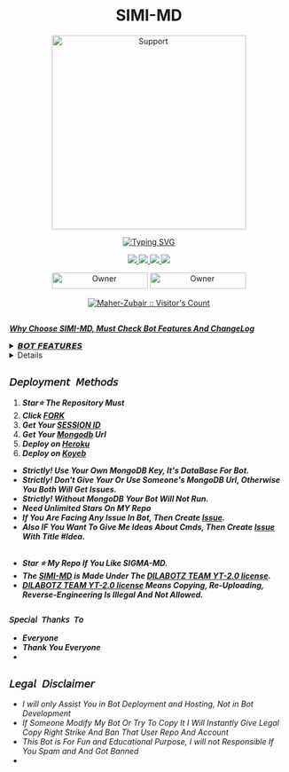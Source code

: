 <h1 align="center"> SIMI-MD </h1>
</p>
<p align="center">
  <a href="https://www.youtube.com/@SIMI-MD">
    <img alt=Support height="350" src="[(https://telegra.ph/file/b9820c0a4ec86f9750b57.jpg)]"> 
    </p>
    <p align="center">
<a href="https://git.io/typing-svg"><img src="https://readme-typing-svg.demolab.com?font=EB+Garamond&weight=800&size=28&duration=4000&pause=1000&random=false&width=435&lines=WELCOME+TO+THE+SIMI-MD;MULTI-DEVICE+WHATSAPP+BOT;DEVELOPED+BY+DILABOTZ+;SIMI-MD." alt="Typing SVG" /></a>
  </p>

<p align="center">
  <a href="https://github.com/Dilalakiya/SIMI-MD//">
    <img src="https://img.shields.io/github/followers/Maher-Zubair?style=flat-square&logo=github&color=black">

   <a href="https://github.com/Dilalakiya/SIMI-MD//fork">
    <img src="https://img.shields.io/github/forks/SIMI-MD?style=flat-square&logo=github&color=black">
    
    
  <a href="https://github.com/Dilalakiya/SIMI-MD//stargazers"> 
     <img src="https://img.shields.io/github/stars/Maher-Zubair/SIGMA-MD?style=flat-square&logo=github&color=black">

  <a href="https://github.com/Dilalakiya/SIMI-MD//watchers"> 
     <img src="https://img.shields.io/github/watchers//SIMI-MD?style=flat-square&logo=github&color=black">

  </a>

</p>


<p align="center">
<a href="https://github.com/Dilalakiya/SIMI-MD/"><img title="Owner" src=lakshitha DILMINA owner" width="173px" height="29"></a>
  <a href="https://github.com/Dilalakiya/SIMI-MD/blob/main/LICENSE"><img title="Owner" src="https://img.shields.io/https://github.com/Dilalakiya/SIMI/?style=flat-square&color=black&link=https%3A%2F%2Fgithub.com%2Fr%2FSIMI-MD%2Fblob%2Fmain%2FLICENS" width="173px" height="29"></a>



<p align="center"> 
    <a aria-label="FOLLOW MR DILA " href="L" target="_blank">
  
<p align="center"><img src="https://profile-counter.glitch.me/{Maher-Zubair}/count.svg" alt="Maher-Zubair :: Visitor's Count" /></p>

##
***Why Choose SIMI-MD, Must Check Bot Features And ChangeLog***
 <details close>
<summary>𝘽𝙊𝙏 𝙁𝙀𝘼𝙏𝙐𝙍𝙀𝙎</summary>
   
1. ***Memes Maker.***
2. ***Ban Protection.***
3. ***450+ Commands.***
4. ***Huge Logo Maker Menu.***
5. ***Multi-Device Supported.***
6.  ***Multi-Themes Supported.***
7.  ***Artificial Intelligence Menu.***
8.  ***Massive Anime Commands.***
9.  ***Social Downloader Commands.***
10.  ***Group Management Commands.***
   </details>
   

 <details close>
<summary>𝘾𝙃𝘼𝙉𝙂𝙀 𝙇𝙊𝙂</summary>

- *Fixed Download and AI*
- ***SIMI-MD v1.5.3 Releases, 30 DECEMBER,2024***
- *Fixed `All Ai` Commands*
- *Fixed `Spotify` Command*
- *Fixed `All Anime` Commands*
- *Fixed `Insta,Fb,Tiktok` Commands*
- *Fixed All Not Working Commands, Due To Api*
- *Added My Own Api In Bot https://api.maher-zubair.tech*
- ***SIMI-MD v1.4.9 Releases, 30 DECEMBER,2024***
- *Added `Pair Code` For Session ID*
- *Added New `Session ID` For Bot*
- *Added New `Qr`*
- *Added Massive Anime*
- *Added 11 AI*
- *Added 18 GFX*
- *Added Twitter Templates On Celebreties*
- *Added `Afk` Cmd*
- *Added `Teddy` Cmd*
- *Fixed `Insta` Cmd*
- *Fixed `Tiktok` Cmd*
- *Fixed `Facebook` Cmd*
- *Changed `Apk` Cmd Style*
- *Changed `Hack` Cmd Style*
- *Changed `Uptime` Cmd Style*
- *Added Some New `Logos` Cmds*
- *Added `Steal` Cmd For Sticker*
- *Added `Islamic` Cmd Wallpaper*
- *Added `Nasa` Cmd To Get Nasa News*
- *Added `Tech` Cmd To Get Tech News*
- *Fixed `Bgm` Cmd Added on/off Case*
- *Fixed `Welcome` Cmd Added Off Case*
- *Fixed `Goodbye` Cmd Added Off Case*
- *Added `Mode` Cmd To Change Bot Mode*
- *Renamed `plugins` Cmd To `Allplugins`*
- *Added `Theme` Cmd To Change Bot Theme*
- *Added `Ip` Cmd For Ip Address Stalking*
- *Added `pp` Cmd To Change/Remove Your Dp*
- *Added `Sticky` Cmd To Download Stickers*
- *Fixed `Antibot` Cmd Added Delete Option*
- *Fixed `Antilink` Cmd Added Delete Option*
- *Fixed `Cpu` Cmd To Get Your Server Info*
- *Added `Poetry` Cmd For Urdu/Hindi Poetry*
- *Added `Gc` Cmd To Get Group Full Details*
- *Added `Github` Cmd To Stalk Github Users*
- *Added `Setprefix` Cmd To Change Bot Prefix*
- *Added `Category` Cmd To Get All Categories*
- *Moved `Media` Category To External PLugins*
- *Added `Antiwords` Cmd To Prevent Bad Words*
- *Added `#` Cmd To Download Someone's Status*
- *Added `Calc` Cmd For Simple MAth Operations*
- *Added `Lyrics` Cmd To Get Lyrics Of Any Song*
- *Added `typing` Cmd To Turn On/Off Auto-Typing*
- *Fixed `Help` Cmd To Get Details About Any Cmd*
- *Added `Spotify` Cmd To Download Spotify Songs*
- *Added `Online` Cmd To Turn On/Off Always-Online*
- *Added `Tempmail` Cmd To Generate Mails/Get Info*
- *Added `Plugin` Cmd To Get All External Plugins*
- *Added `Npm1` Cmd To Get Info About Npm Packages*
- *Added `Reaction` Cmd To Turn On/Off Auto-Reaction*
- *Added `Read` Cmd To Turn On/Off Auto-Read Messages*
- *Added `Stssaver` Cmd To Auto-Download Your Statuses*
- *Added `Stsview` Cmd To Turn On/Off Auto-Status View*
- *Added `Recording` Cmd To Turn On/Off Auto-Recording*
- *Added `Insult` Cmd To Insult Someone By Mention/Reply*
- *Added `Wamod` Cmd To Download Official Moded Whatsapps*
- *Added `Levelup` Cmd To Turn On/Off Auto Levelup-Message*
- *Added `Flirt` Cmd To Flirt With Someone By Mention/Reply*
- *Added `Lines` Cmd To Throw Lines At Someone By Mention/Reply*

</details>





## `𝘋𝘦𝘱𝘭𝘰𝘺𝘮𝘦𝘯𝘵 𝘔𝘦𝘵𝘩𝘰𝘥𝘴`
1. ***Star⭐ The Repository Must***
2. ***Click [FORK](https://github.com/Dilalakiya/SIMI-MD/)***
3. ***Get Your [SESSION ID](https://bhashibetadeploy-e3473342c4f7.herokuapp.com/)***
4. ***Get Your [Mongodb](https://www.mongodb.com/) Url***
5. ***Deploy on [Heroku](https://www.heroku.com/)***
6. ***Deploy on [Koyeb](https://www.koyeb.com/)***

- ***Strictly! Use Your Own MongoDB Key, It's DataBase For Bot.***
- ***Strictly! Don't Give Your Or Use Someone's MongoDB Url, Otherwise You Both Will Get Issues.***
- ***Strictly! Without MongoDB Your Bot Will Not Run.***
- ***Need Unlimited Stars On MY Repo***
- ***If You Are Facing Any Issue In Bot, Then Create [Issue](https://github.com/Dilalakiya/SIMI-MD/).***
- ***Also IF You Want To Give Me Ideas About Cmds, Then Create [Issue](https://github.com/Dilalakiya/SIMI-MD/) With Title #Idea.***
##


- ***Star ⭐ My Repo If You Like SIGMA-MD.***
- ***The [SIMI-MD](https://github.com/Dilalakiya/SIMI-MD/) is Made Under The [DILABOTZ TEAM YT-2.0 license](https://github.com/Dilalakiya/SIMI-MD//blob/main/LICENSE).***
- ***[DILABOTZ TEAM YT-2.0 license](https://github.com/Dilalakiya/SIMI-MD//blob/main/LICENSE) Means Copying, Re-Uploading, Reverse-Engineering Is Illegal And Not Allowed.***
##

### `𝘚𝘱𝘦𝘤𝘪𝘢𝘭 𝘛𝘩𝘢𝘯𝘬𝘴 𝘛𝘰`
- ***Everyone***
- ***Thank You Everyone***
- 


## ```𝘓𝘦𝘨𝘢𝘭 𝘋𝘪𝘴𝘤𝘭𝘢𝘪𝘮𝘦𝘳```

- *I will only Assist You in Bot Deployment and Hosting, Not in Bot Development*
- *If Someone Modify My Bot Or Try To Copy It I Will Instantly Give Legal Copy Right Strike And Ban That User Repo And Account*
- *This Bot is For Fun and Educational Purpose, I will not Responsible If You Spam and And Got Banned*
- 
